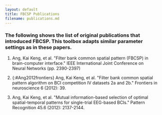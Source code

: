 ```yaml
---
layout: default
title: FBCSP Publications
filename: publications.md
---
```


### The following shows the list of original publications that introduced FBCSP. This toolbox adapts similar parameter settings as in these papers.

1. Ang, Kai Keng, et al. "Filter bank common spatial pattern (FBCSP) in brain-computer interface." IEEE International Joint Conference on Neural Networks (pp. 2390-2397)

2. {:#Ang2012frontiers} Ang, Kai Keng, et al. "Filter bank common spatial pattern algorithm on BCI competition IV datasets 2a and 2b." Frontiers in neuroscience 6 (2012): 39.

3. Ang, Kai Keng, et al. "Mutual information-based selection of optimal spatial-temporal patterns for single-trial EEG-based BCIs." Pattern Recognition 45.6 (2012): 2137-2144.